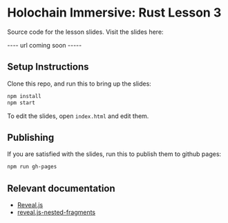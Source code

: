 # Holochain Immersive: Rust Lesson 3

Source code for the lesson slides. Visit the slides here:

---- url coming soon -----

## Setup Instructions

Clone this repo, and run this to bring up the slides:

```bash
npm install
npm start
```

To edit the slides, open `index.html` and edit them.

## Publishing

If you are satisfied with the slides, run this to publish them to github pages:

```bash
npm run gh-pages
```

## Relevant documentation

- [Reveal.js](https://revealjs.com/)
- [reveal.js-nested-fragments](https://www.npmjs.com/package/reveal.js-nested-fragments)